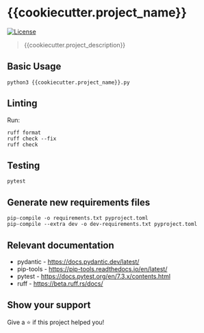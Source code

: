 # {{cookiecutter.project_name}}
[![License](https://img.shields.io/badge/License-Apache%202.0-blue.svg)](./LICENSE)

> {{cookiecutter.project_description}}

## Basic Usage

```
python3 {{cookiecutter.project_name}}.py
```

## Linting

Run:
```
ruff format
ruff check --fix
ruff check
```

## Testing

```
pytest
```

## Generate new requirements files

```
pip-compile -o requirements.txt pyproject.toml
pip-compile --extra dev -o dev-requirements.txt pyproject.toml
```

## Relevant documentation

- pydantic - https://docs.pydantic.dev/latest/
- pip-tools - https://pip-tools.readthedocs.io/en/latest/
- pytest - https://docs.pytest.org/en/7.3.x/contents.html
- ruff - https://beta.ruff.rs/docs/

## Show your support

Give a ⭐️ if this project helped you!
